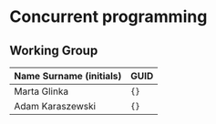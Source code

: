 # Concurrent programming

## Working Group

| Name Surname (initials) | GUID                                     |
| ----------------------- | ---------------------------------------- |
| Marta Glinka            | `{}` |
| Adam Karaszewski        | `{}` |